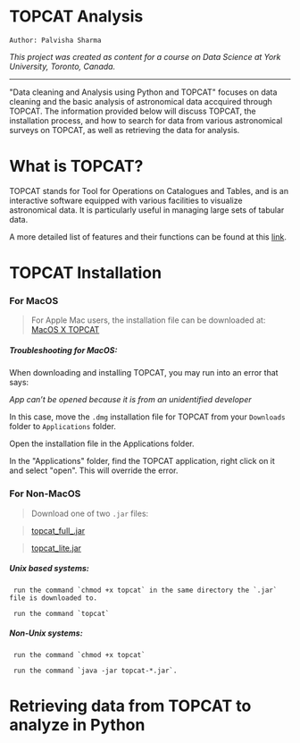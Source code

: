# TOPCAT Analysis
`Author: Palvisha Sharma`

_This project was created as content for a course on Data Science at York University, Toronto, Canada._

------------------------------------

"Data cleaning and Analysis using Python and TOPCAT" focuses on data cleaning and the basic analysis of astronomical data accquired through TOPCAT.
The information provided below will discuss TOPCAT, the installation process, and how to search for data from various astronomical surveys on TOPCAT, as well as retrieving the data for analysis. 


# What is TOPCAT?

TOPCAT stands for Tool for Operations on Catalogues  and Tables, and is an interactive software equipped with various facilities to visualize astronomical data. 
It is particularly useful in managing large sets of tabular data. 

A more detailed list of features and their functions can be found at this [link](http://www.star.bris.ac.uk/~mbt/topcat/#features).

# TOPCAT Installation
 
  
   ### For MacOS 
  > For Apple Mac users, the installation file can be downloaded at: <a href="http://www.star.bris.ac.uk/~mbt/topcat/topcat-full.dmg">MacOS X TOPCAT</a> 
  
  ##### Troubleshooting for MacOS:
   When downloading and installing TOPCAT, you may run into an error that says: 
    
   _App can’t be opened because it is from an unidentified developer_
    
   In this case, move the `.dmg` installation file for TOPCAT from your `Downloads` folder to `Applications` folder. 
   
   Open the installation file in the Applications folder.

   In the "Applications" folder, find the TOPCAT application, right click on it and select "open". This will override the error.
  
  
  ### For Non-MacOS 
  
  > Download one of two `.jar` files: 
  
  > [topcat_full_.jar]()
  
  > [topcat_lite.jar]()
  
   ##### **Unix based systems:** 
  
     run the command `chmod +x topcat` in the same directory the `.jar` file is downloaded to.
  
     run the command `topcat`
  
   ##### **Non-Unix systems:**
  
     run the command `chmod +x topcat`
  
     run the command `java -jar topcat-*.jar`.
 
 # Retrieving data from TOPCAT to analyze in Python
